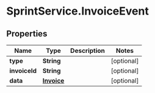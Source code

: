 # SprintService.InvoiceEvent

## Properties

Name | Type | Description | Notes
------------ | ------------- | ------------- | -------------
**type** | **String** |  | [optional] 
**invoiceId** | **String** |  | [optional] 
**data** | [**Invoice**](Invoice.md) |  | [optional] 


